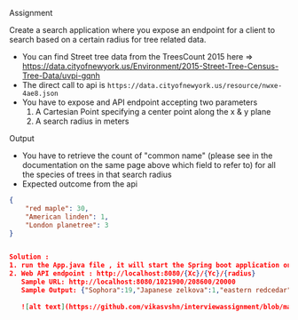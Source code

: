Assignment

Create a search application where you expose an endpoint for a client to search based on a certain radius for tree related data.

- You can find Street tree data from the TreesCount 2015 here => https://data.cityofnewyork.us/Environment/2015-Street-Tree-Census-Tree-Data/uvpi-gqnh
- The direct call to api is `https://data.cityofnewyork.us/resource/nwxe-4ae8.json`
- You have to expose and API endpoint accepting two parameters 
    1. A Cartesian Point specifying a center point along the x & y plane
    2. A search radius in meters

Output
 - You have to retrieve the count of "common name" (please see in the documentation on the same page above which field to refer to) for all 
 the species of trees in that search radius
 - Expected outcome from the api
```json
{
    "red maple": 30,
    "American linden": 1,
    "London planetree": 3
}


Solution : 
1. run the App.java file , it will start the Spring boot application on embedded tomcat. 
2. Web API endpoint : http://localhost:8080/{Xc}/{Yc}/{radius}
   Sample URL: http://localhost:8080/1021900/208600/20000
   Sample Output: {"Sophora":19,"Japanese zelkova":1,"eastern redcedar":1,"Chinese fringetree":1,"sweetgum":1,"silver maple":5,"Norway maple":70,"pin oak":17,"silver linden":2,"red maple":1,"willow oak":1,"American elm":1,"crab apple":1,"honeylocust":24,"Callery pear":5,"ginkgo":13,"swamp white oak":1,"tulip-poplar":2,"London planetree":17,"black cherry":1,"American linden":3,"Amur maple":4}
   
   ![alt text](https://github.com/vikasvshn/interviewassignment/blob/master/solution-diagram.png)
